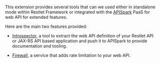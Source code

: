 This extension provides several tools that can we used either in standalone mode within Restlet Framework or integrated with the [APISpark](https://apispark.com/) PaaS for web API for extended features.

Here are the main two features provided:
* [Introspector](/technical-resources/restlet-framework/guide/2.3/extensions/apispark/introspector), a tool to extract the web API definition of your Restlet API or JAX-RS API based application and push it to APISpark to provide documentation and tooling.

* [Firewall](/technical-resources/restlet-framework/guide/2.3/extensions/apispark/firewall), a service that adds rate limitation to your web API.
